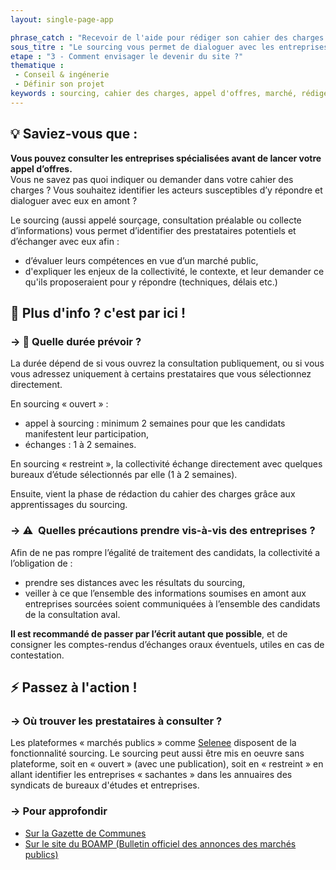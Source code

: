 ```yaml
---
layout: single-page-app

phrase_catch : "Recevoir de l'aide pour rédiger son cahier des charges en discutant avec les prestataires en amont : le sourcing"
sous_titre : "Le sourcing vous permet de dialoguer avec les entreprises avant de rédiger votre cahier des charges : savoir ce qui peut être fait, ce qui ne doit pas être oublié, etc."
etape : "3 - Comment envisager le devenir du site ?"
thematique : 
 - Conseil & ingénerie
 - Définir son projet
keywords : sourcing, cahier des charges, appel d'offres, marché, rédiger, rédaction, bureau d'études, bureaux d'études
---
```


## 💡 Saviez-vous que :

**Vous pouvez consulter les entreprises spécialisées avant de lancer votre appel d’offres.**  
Vous ne savez pas quoi indiquer ou demander dans votre cahier des charges ? Vous souhaitez identifier les acteurs susceptibles d’y répondre et dialoguer avec eux en amont ?

Le sourcing (aussi appelé sourçage, consultation préalable ou collecte d’informations) vous permet d’identifier des prestataires potentiels et d’échanger avec eux afin :
- d’évaluer leurs compétences en vue d’un marché public,
- d'expliquer les enjeux de la collectivité, le contexte, et leur demander ce qu'ils proposeraient pour y répondre (techniques, délais etc.)

## 🚀 Plus d'info ? c'est par ici !

### →  📆 Quelle durée prévoir ?

La durée dépend de si vous ouvrez la consultation publiquement, ou si vous vous adressez uniquement à certains prestataires que vous sélectionnez directement.

En sourcing « ouvert » : 
- appel à sourcing : minimum 2 semaines pour que les candidats manifestent leur participation,
- échanges : 1 à 2 semaines.

En sourcing « restreint », la collectivité échange directement avec quelques bureaux d’étude sélectionnés par elle (1 à 2 semaines).

Ensuite, vient la phase de rédaction du cahier des charges grâce aux apprentissages du sourcing.

### →  ⚠️ ️ Quelles précautions prendre vis-à-vis des entreprises ?

Afin de ne pas rompre l’égalité de traitement des candidats, la collectivité a l’obligation de :
- prendre ses distances avec les résultats du sourcing,
- veiller à ce que l’ensemble des informations soumises en amont aux entreprises sourcées soient communiquées à l’ensemble des candidats de la consultation aval.

**Il est recommandé de passer par l’écrit autant que possible**, et de consigner les comptes-rendus d’échanges oraux éventuels, utiles en cas de contestation.

## ⚡ Passez à l'action !

### →  Où trouver les prestataires à consulter ?

Les plateformes « marchés publics » comme [Selenee](https://selenee.fr/blog/) disposent de la fonctionnalité sourcing. 
Le sourcing peut aussi être mis en oeuvre sans plateforme, soit en « ouvert » (avec une publication), soit en « restreint » en allant identifier les entreprises « sachantes » dans les annuaires des syndicats de bureaux d'études et entreprises.

### →  Pour approfondir

- [Sur la Gazette de Communes](https://www.lagazettedescommunes.com/554207/pratiquer-le-sourcing-dans-les-marches-publics-en-5-etapes/)
- [Sur le site du BOAMP (Bulletin officiel des annonces des marchés publics)](https://www.boamp.fr/Espace-acheteurs/Bien-acheter-avec-le-BOAMP/Le-sourcing-ou-la-collecte-d-informations)
